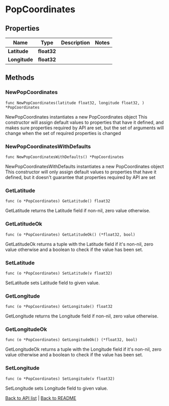 # PopCoordinates

## Properties

Name | Type | Description | Notes
------------ | ------------- | ------------- | -------------
**Latitude** | **float32** |  | 
**Longitude** | **float32** |  | 

## Methods

### NewPopCoordinates

`func NewPopCoordinates(latitude float32, longitude float32, ) *PopCoordinates`

NewPopCoordinates instantiates a new PopCoordinates object
This constructor will assign default values to properties that have it defined,
and makes sure properties required by API are set, but the set of arguments
will change when the set of required properties is changed

### NewPopCoordinatesWithDefaults

`func NewPopCoordinatesWithDefaults() *PopCoordinates`

NewPopCoordinatesWithDefaults instantiates a new PopCoordinates object
This constructor will only assign default values to properties that have it defined,
but it doesn't guarantee that properties required by API are set

### GetLatitude

`func (o *PopCoordinates) GetLatitude() float32`

GetLatitude returns the Latitude field if non-nil, zero value otherwise.

### GetLatitudeOk

`func (o *PopCoordinates) GetLatitudeOk() (*float32, bool)`

GetLatitudeOk returns a tuple with the Latitude field if it's non-nil, zero value otherwise
and a boolean to check if the value has been set.

### SetLatitude

`func (o *PopCoordinates) SetLatitude(v float32)`

SetLatitude sets Latitude field to given value.


### GetLongitude

`func (o *PopCoordinates) GetLongitude() float32`

GetLongitude returns the Longitude field if non-nil, zero value otherwise.

### GetLongitudeOk

`func (o *PopCoordinates) GetLongitudeOk() (*float32, bool)`

GetLongitudeOk returns a tuple with the Longitude field if it's non-nil, zero value otherwise
and a boolean to check if the value has been set.

### SetLongitude

`func (o *PopCoordinates) SetLongitude(v float32)`

SetLongitude sets Longitude field to given value.



[Back to API list](../README.md#documentation-for-api-endpoints) | [Back to README](../README.md)
